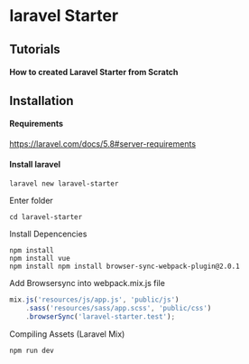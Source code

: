 # laravel Starter

## Tutorials

#### How to created Laravel Starter from Scratch

## Installation


#### Requirements

https://laravel.com/docs/5.8#server-requirements


#### Install laravel

```
laravel new laravel-starter
```

Enter folder
```
cd laravel-starter
```

Install Depencencies
```
npm install
npm install vue
npm install npm install browser-sync-webpack-plugin@2.0.1
```

Add Browsersync into webpack.mix.js file
```javascript
mix.js('resources/js/app.js', 'public/js')
    .sass('resources/sass/app.scss', 'public/css')
    .browserSync('laravel-starter.test');
```

Compiling Assets (Laravel Mix)
```
npm run dev
```

